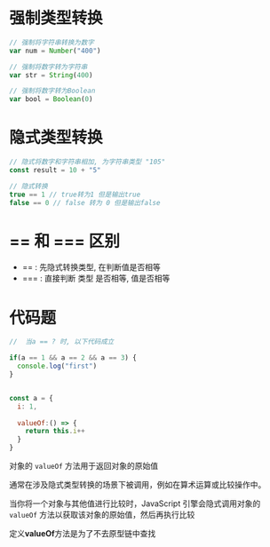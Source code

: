 # 强制类型转换

```js
// 强制将字符串转换为数字
var num = Number("400")

// 强制将数字转为字符串
var str = String(400)

// 强制将数字转为Boolean
var bool = Boolean(0)
```



# 隐式类型转换

```js
// 隐式将数字和字符串相加, 为字符串类型 "105"
const result = 10 + "5"

// 隐式转换
true == 1 // true转为1 但是输出true
false == 0 // false 转为 0 但是输出false
```



# == 和 === 区别

- ==  : 先隐式转换类型, 在判断值是否相等
- === :  直接判断 类型 是否相等, 值是否相等





# 代码题

```js
//  当a == ? 时, 以下代码成立

if(a == 1 && a == 2 && a == 3) {
  console.log("first")
}


const a = {
  i: 1,
  
  valueOf:() => {
    return this.i++
  }
}
```

对象的 `valueOf` 方法用于返回对象的原始值

通常在涉及隐式类型转换的场景下被调用，例如在算术运算或比较操作中。

当你将一个对象与其他值进行比较时，JavaScript 引擎会隐式调用对象的 `valueOf` 方法以获取该对象的原始值，然后再执行比较





定义**valueOf**方法是为了不去原型链中查找

